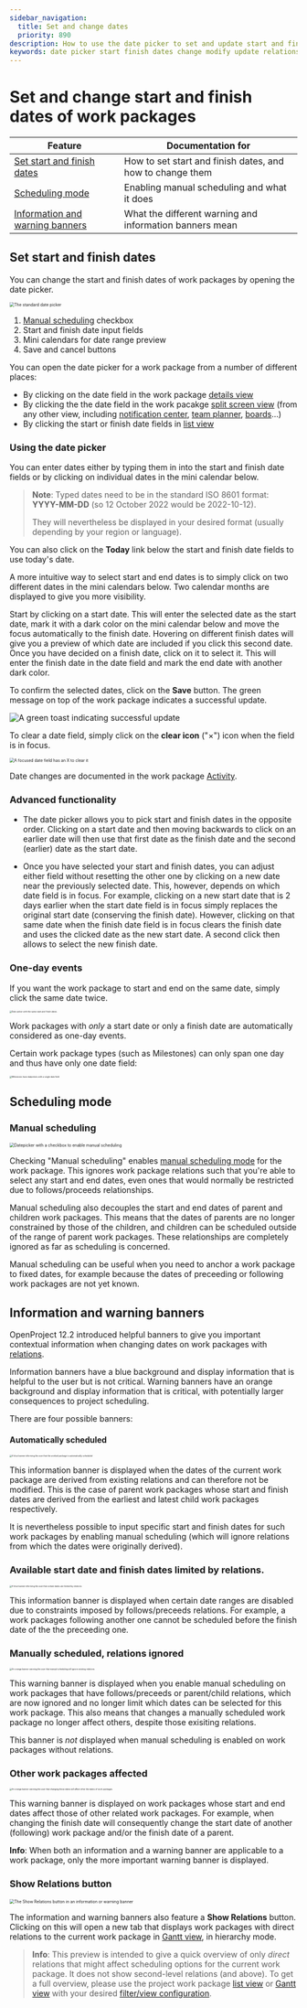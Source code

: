 ```yaml
---
sidebar_navigation:
  title: Set and change dates
  priority: 890
description: How to use the date picker to set and update start and finish of work packages
keywords: date picker start finish dates change modify update relations work package
---
```


# Set and change start and finish dates of work packages

| Feature                                                      | Documentation for                                         |
| ------------------------------------------------------------ | --------------------------------------------------------- |
| [Set start and finish dates](#set-start-and-finish-dates)    | How to set start and finish dates, and how to change them |
| [Scheduling mode](#scheduling-mode)                          | Enabling manual scheduling and what it does               |
| [Information and warning banners](#information-and-warning-banners) | What the different warning and information banners mean   |

## Set start and finish dates

You can change the start and finish dates of work packages by opening the date picker. 

<img src="standard-date-picker.png" alt="The standard date picker" style="zoom:50%;" />

1. [Manual scheduling](#scheduling-mode) checkbox
2. Start and finish date input fields
3. Mini calendars for date range preview
4. Save and cancel buttons

You can open the date picker for a work package from a number of different places:

- By clicking on the date field in the work package [details view](../work-package-views/#work-package-full-screen-view)
- By clicking the the date field in the work pacakge [split screen view](../work-package-views/#work-package-split-screen-view) (from any other view, including [notification center](../../notifications), [team planner](../../team-planner/), [boards](../../agile-boards)...)
- By clicking the start or finish date fields in [list view](../work-package-views/#work-package-list-view)


### Using the date picker

You can enter dates either by typing them in into the start and finish date fields or by clicking on individual dates in the mini calendar below.

> **Note**: Typed dates need to be in the standard ISO 8601 format: **YYYY-MM-DD** (so 12 October 2022 would be 2022-10-12). 
>
> They will nevertheless be displayed in your desired format (usually depending by your region or language).

You can also click on the **Today** link below the start and finish date fields to use today's date.

A more intuitive way to select start and end dates is to simply click on two different dates in the mini calendars below. Two calendar months are displayed to give you more visibility. 

Start by clicking on a start date. This will enter the selected date as the start date,  mark it with a dark color on the mini calendar below and move the focus automatically to the finish date. Hovering on different finish dates will give you a preview of which date are included if you click this second date. Once you have decided on a finish date, click on it to select it. This will enter the finish date in the date field and mark the end date with another dark color.

To confirm the selected dates, click on the **Save** button. The green message on top of the work package indicates a successful update.

![A green toast indicating successful update](successful-update.png)

To clear a date field, simply click on the **clear icon** ("×") icon when the field is in focus.

<img src="clear-date-field.png" alt="A focused date field has an X to clear it" style="zoom:50%;" />

Date changes are documented in the work package [Activity](../../activity/).

### Advanced functionality

- The date picker allows you to pick start and finish dates in the opposite order. Clicking on a start date and then moving backwards to click on an earlier date will then use that first date as the finish date and the second (earlier) date as the start date. 

- Once you have selected your start and finish dates, you can adjust either field without resetting the other one by clicking on a new date near the previously selected date. This, however, depends on which date field is in focus. For example, clicking on a new start date that is 2 days earlier when the start date field is in focus simply replaces the original start date (conserving the finish date). However, clicking on that same date when the finish date field is in focus clears the finish date and uses the clicked date as the new start date. A second click then allows to select  the new finish date. 

### One-day events

If you want the work package to start and end on the same date, simply click the same date twice.

<img src="one-day-event.png" alt="Date picker with the same start and finish dates" style="zoom:25%;" />

Work packages with *only* a start date or only a finish date are automatically considered as one-day events. 

Certain work package types (such as Milestones) can only span one day and thus have only one date field:

<img src="milestone-datepicker.png" alt="Milestones have datpickers with a single date field" style="zoom:25%;" />


## Scheduling mode

### Manual scheduling

<img src="manual-scheduling-checkbox.png" alt="Datepicker with a checkbox to enable manual scheduling" style="zoom:50%;" />

Checking  "Manual scheduling" enables [manual scheduling mode](../../gantt-chart/scheduling/#manual-scheduling-mode) for the work package. This ignores work package relations such that you're able to select any start and end dates, even ones that would normally be restricted due to follows/proceeds relationships. 

Manual scheduling also decouples the start and end dates of parent and children work packages. This means that the dates of parents are no longer constrained by those of the children, and children can be scheduled outside of the range of parent work packages. These relationships are completely ignored as far as scheduling is concerned.

Manual scheduling can be useful when you need to anchor a work package to fixed dates, for example because the dates of preceeding or following work packages are not yet known. 

## Information and warning banners

OpenProject 12.2 introduced helpful banners to give you important contextual information when changing dates on work packages with [relations](../work-package-relations-hierarchies).

Information banners have a blue background and display information that is helpful to the user but is not critical. Warning banners have an orange background and display information that is critical, with potentially larger consequences to project scheduling.

There are four possible banners:

#### Automatically scheduled

<img src="banner-automatically-scheduled.png" alt="A blue banner informing the user that the worked package is automatically scheduled" style="zoom:25%;" />

This information banner is displayed when the dates of the current work package are derived from existing relations and can therefore not  be modified. This is the case of parent work packages whose start and finish dates are derived from the earliest and latest child work packages respectively. 

It is nevertheless possible to input specific start and finish dates for such work packages by enabling manual scheduling (which will ignore relations from which the dates were originally derived).

### Available start date and finish dates limited by relations.

<img src="banner-dates-limited.png" alt="A blue banner informing the user that certain dates are limited by relations" style="zoom:25%;" />

This information banner is displayed when certain date ranges are disabled due to constraints imposed by follows/preceeds relations. For example, a work packages following another one cannot be scheduled before the finish date of the the preceeding one.

### Manually scheduled, relations ignored

<img src="banner-manual-relations-ignored.png" alt="An orange banner warning the user that manual scheduling will ignore existing relations" style="zoom:25%;" />

This warning banner is displayed when you enable manual scheduling on work packages that have follows/preceeds or parent/child relations, which are now ignored and no longer limit which dates can be selected for this work package. This also means that changes a manually scheduled work package no longer affect others, despite those exisiting relations.

This banner is _not_ displayed when manual scheduling is enabled on work packages without relations.

### Other work packages affected

<img src="banner-other-workpackages-affected.png" alt="An orange banner warning the user that changing these dates will affect other the dates of work packages" style="zoom:25%;" />

This warning banner is displayed on work packages whose start and end dates affect those of other related work packages. For example, when changing the finish date will consequently change the start date of another (following) work package and/or the finish date of a parent.

**Info**: When both an information and a warning banner are applicable to a work package, only the more important warning banner is displayed.

### Show Relations button

<img src="banner-show-relations-button.png" alt="The Show Relations button in an information or warning banner" style="zoom:50%;" />

The information and warning banners also feature a **Show Relations** button. Clicking on this will open a new tab that displays work packages with direct relations to the current work package in [Gantt view](../../gantt-chart), in hierarchy mode. 

> **Info**: This preview is intended to give a quick overview of only _direct_ relations that might affect scheduling options for the current work package. It does not show second-level relations (and above). To get a full overview, please use the project work package [list view](../work-package-views/#work-package-list-view) or [Gantt view](../../gantt-chart) with your desired [filter/view configuration](../work-package-table-configuration/).

